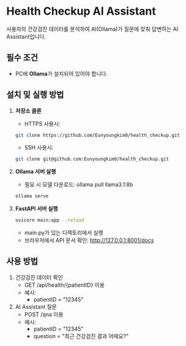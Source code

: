 # Health Checkup AI Assistant

사용자의 건강검진 데이터를 분석하여 AI(Ollama)가 질문에 맞춰 답변하는 AI Assistant입니다.

## 필수 조건
- PC에 **Ollama**가 설치되어 있어야 합니다.

## 설치 및 실행 방법

1. **저장소 클론**
    - HTTPS 사용시:
   ```bash
   git clone https://github.com/Eunyoungkim0/health_checkup.git
   ```
   
   - SSH 사용시:
   ```bash
   git clone git@github.com:Eunyoungkim0/health_checkup.git
   ```
   
2. **Ollama 서버 실행**
    - 필요 시 모델 다운로드: ollama pull llama3.1:8b
   ```bash
   ollama serve
   ```

3. **FastAPI 서버 실행**
   ```bash
   uvicorn main:app --reload
   ```
   - main.py가 있는 디렉토리에서 실행
   - 브라우저에서 API 문서 확인: http://127.0.0.1:8001/docs

## 사용 방법
1. 건강검진 데이터 확인
   - GET /api/health/{patientID} 이용
   - 예시: 
     - patientID = "12345"
2. AI Assistant 질문
   - POST /qna 이용
   - 예시: 
     - patientID = "12345"
     - question = "최근 건강검진 결과 어때요?"